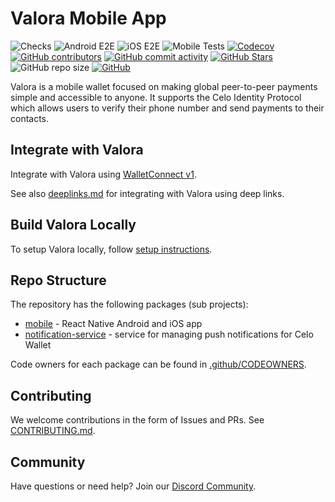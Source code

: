 # Valora Mobile App

![Checks](https://github.com/valora-inc/wallet/actions/workflows/check.yml/badge.svg)
![Android E2E](https://github.com/valora-inc/wallet/actions/workflows/e2e-android.yml/badge.svg)
![iOS E2E](https://github.com/valora-inc/wallet/actions/workflows/e2e-ios.yml/badge.svg)
![Mobile Tests](https://github.com/valora-inc/wallet/actions/workflows/test.yml/badge.svg)
[![Codecov](https://img.shields.io/codecov/c/github/valora-inc/wallet)](https://codecov.io/gh/valora-inc/wallet)
[![GitHub contributors](https://img.shields.io/github/contributors/valora-inc/wallet)](https://github.com/valora-inc/wallet/graphs/contributors)
[![GitHub commit activity](https://img.shields.io/github/commit-activity/w/valora-inc/wallet)](https://github.com/valora-inc/wallet/graphs/contributors)
[![GitHub Stars](https://img.shields.io/github/stars/valora-inc/wallet.svg)](https://github.com/valora-inc/wallet/stargazers)
![GitHub repo size](https://img.shields.io/github/repo-size/valora-inc/wallet)
[![GitHub](https://img.shields.io/github/license/valora-inc/wallet?color=blue)](https://github.com/valora-inc/wallet/blob/master/LICENSE)

Valora is a mobile wallet focused on making global peer-to-peer
payments simple and accessible to anyone. It supports the Celo
Identity Protocol which allows users to verify their phone number and
send payments to their contacts.

## Integrate with Valora

Integrate with Valora using [WalletConnect v1](https://docs.celo.org/developer-resources/walkthroughs/valora-wc-v1).

See also [deeplinks.md](./packages/mobile/docs/deeplinks.md) for integrating with Valora using deep links.

## Build Valora Locally

To setup Valora locally, follow [setup instructions](https://github.com/valora-inc/wallet/tree/main/packages/mobile).

## Repo Structure

The repository has the following packages (sub projects):

- [mobile](packages/mobile) - React Native Android and iOS app
- [notification-service](packages/notification-service) - service for managing push notifications for Celo Wallet

Code owners for each package can be found in [.github/CODEOWNERS](.github/CODEOWNERS).

## Contributing

We welcome contributions in the form of Issues and PRs. See [CONTRIBUTING.md](CONTRIBUTING.md).

## Community

Have questions or need help? Join our [Discord Community](https://discord.com/invite/J5XMtMkwC4).

